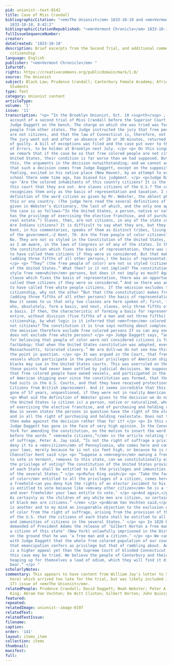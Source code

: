 ```yaml
---
pid: unionist--text-0142
title: Case of Miss Crandall
bibliographicCitation: "<em>The Unionist</em> 1833-10-10 and <em>Vermont Chronicle</em>
  1833-10-18, 8:42:2"
bibliographicCitationRepublished: "<em>Vermont Chronicle</em> 1833-10-18, 8:42:2"
fullIssueSequenceNumber: 
creator: 
dateCreated: '1833-10-10'
description: Brief excerpts from the Second Trial, and additional commentary on Black
  citizenship
language: English
publisher: "<em>Vermont Chronicle</em> "
IsPartOf: 
rights: https://creativecommons.org/publicdomain/mark/1.0/
source: The Unionist
subject: Black Law; Prudence Crandall; Canterbury Female Academy; African-American
  Students
type: Text
category: Unionist content
articleType: 
volume: '1'
issue: '11'
transcription: "<p> “In the Brooklyn Unionist, Oct. 10 <sup>th</sup> , we find an
  account of a second trial of Miss Crandall before the Superior Court of Connecticut,
  Judge Daggett on the bench. The charge on which she was tried was for teaching colored
  people from other states. The Judge instructed the jury that free people of color
  are not citizens, and that the law of Connecticut is, therefore, not unconstitutional.
  The jury went out and after an absence of 20 or 30 minutes, returned with a verdict
  of guilty. A bill of exceptions was filed and the case put over to the Supreme Court
  of Errors, to be holden at Brooklyn next July. </p> <p> On this singular decision
  we remark that if the case be so that free colored people are not citizens of the
  United States, their condition is far worse than we had supposed. But we canot believe
  this, the arguments in the decision notwithstanding; and we cannot account for it
  that such a decision comes from Judge Daggett, except on the supposition that strong
  feeling, excited in his native place (New Haven), by an attempt to erect a similar
  school there some time ago, has biased his judgment. </p> <p>Judge Daggett says</p>
  <p> ‘Are the colored inhabitants of this country citizens? It is the opinion of
  this court that they are not. Are slaves citizens of the U.S.? The constitution
  recognizes them only as the basis of representation and taxation. I refer to the
  definition of the word citizen as given by Mr. Webster, the ablest philologist of
  this or any country. (The judge here read the several definitions of the word as
  given in Webster’s dictionary, the last of which, and the only one applicable to
  the case is as follows—“In the United States, a person, native or naturalized, who
  has the privilege of exercising the elective franchise, and of purchasing and holding
  real estate.”) Slaves, then, are not citizens, in any of the state constitutions.
  Are Indians citizens? It is difficult to say what they are, but they are not citizens.
  Kent, in his commentaries, speaks of them as distinct tribes, living under the protection
  of the government,—2 Kent, 70. Are the free people of color citizens? I answer,
  No. They are not so styled in the Constitution of the United States, or, so far
  as I am aware, in the laws of Congress or of any of the states. In that clause of
  the constitution which fixes the basis of representation, there was an opportunity
  to have called them citizens if they were so considered. But that makes free <em>persons</em>
  (adding three fifths of all other persons,) the basis of representation and taxation.”
  </p> <p> “They” (the free people of color) are not so styled (citizens) in the constitution
  of the United States.” What then? is it not implied? The constitution does not so
  style free <em>white</em> persons, but does it not imply as much? Again, “In that
  clause which fixes the basis of representation, there was an opportunity to have
  called them citizens if they were so considered.” And so there was an opportunity
  to have called free white people citizens. If the omission excludes the one from
  citizenship, why not the other “But that (the constitution) makes free <em>persons</em>
  (adding three fifths of all other persons) the basis of representation and taxation.”
  Now it seems to us that only two classes are here spoken of; first, free persons,
  who, absolutely, form a basis, and next, slaves, only three fifths of which form
  a basis. If then, the characteristic of forming a basis for representation and taxation,
  entire, without division (five fifths of a man and not three fifths) constitutes
  citizenship, by what logic is it inferred that <em>free</em> colored persons are
  not citizens? The constitution it is true says nothing about complexion, but does
  the omission therefore exclude free colored persons If so can any one tell why it
  does not exclude free white persons? </p> <p> Judge Daggett says, “another reason
  for believing that people of color were not considered citizens is found in the
  fact&nbsp; that when the United States constitution was adopted, every state except
  Massachusetts, tolerated slavery.” We are dull—we do not see how this related to
  the point in question. </p> <p> It was argued in the Court, that free blacks own
  vessels which participate in the peculiar privileges of American shipping, and that
  blacks may sue in the United States courts. This was overruled on the ground that
  those points had never been settled by judicial decisions. We suppose it is true
  that free colored people have owned vessels, and participated in the peculiar privileges
  of American shipping ever since the constitution was formed, that they have also
  had suits in the U.S. Courts, and that they have received protections as American
  Citizens from British impressment. And it seems incredible that this should have
  gone of 57 years, unquestioned, if they were not in reality American citizens. </p>
  <p> What aid the definition of Webster gives to the decision we do not see. “In
  the United States (a citizen is) a person, native or naturalized, who has the privilege
  of exercising the elective franchise, and of purchasing and holding real estate.”
  Now in seven states the persons in question have the right of the elective franchise,
  and in all the right of purchasing and holding realestate. Does not the definition
  then make against the decision rather than for it? </p> <p> In this decision also
  Judge Daggett has gone in the face of very high opinion. In the Convention of New
  York for amending the constitution, on the motion to insert the word <em>white</em>
  before the words “ <em>male citizens,”</em> in the article relating to the right
  of suffrage, Peter A. Jay said, “Is not the right of suffrage a privilege? Can you
  deny it to a <em>citizen</em> of Pennsylvania, who comes here and complies with
  your laws, merely because he is not six feet high, or because he is of a dark complexion?’
  Chancellor Kent said </p> <p> “Suppose a <em>negro</em> owning a freehold, and entitled
  to vote in Vermont, removes to this state, can we constitutionally exclude him from
  the privilege of voting? The constitution of the United States provides that <em>citizens</em>
  of each State shall be entitled to all the privileges and immunities of citizens
  of the several States.” </p> <p>Rufus King said</p> <p> ‘Take the fact that a <em>citizen
  of color</em> entitled to all the privileges of a citizen, comes here—he purchases
  a freehold—can you deny him the rights of an elector incident to his freehold? He
  is entitled to vote because like <em>any other citizen</em> he is a freeholder,
  and ever freeholder your laws entitle to vote.’ </p> <p>And again,</p> <p> “ <em>
  As certainly as the children of any white men are citizen, so certainly the children
  of black men are citizens.” </em> </p> <p>Abram Van Vechten said,</p> <p> ‘There
  is another and to my mind an insuperable objection to the exclusion of free citizens
  of color from the right of suffrage, arising from the provision of the Constitution
  of the U.S. that the citizens of each State shall be entitled to all the privileges
  and immunities of citizens in the several States.’ </p> <p> In 1826 De Witt Clinton
  demanded of President Adams the release of ‘Gilbert Horton a free man of color and
  a citizen of this state’ (New York) unlawfully imprisoned in the District of Columbia,
  on the ground that he was ‘a free man and a citizen.’ </p> <p> We cannot believe
  with Judge Daggett that the whole free colored population of our country is outlawed,
  that emancipation confers as privilege but that of rambling about. And we hope there
  is a higher appeal yet than the Supreme Court of blinded Connecticut before which
  this case may be tried. We believe the people of Canterbury and their abettors are
  heaping up for themselves a load of odium, which they will find it difficult to
  bear.” </p> "
scholarlyNotes: 
commentary: This appears to have content from William Jay's letter to Samuel May (see
  here) which arrived too late for the trial, but was likely included in 1:11 (October
  17) issue of <em>The Unionist</em>.
relatedPeople: Prudence Crandall; David Daggett; Noah Webster; Peter A. Jay; Rufus
  King; Abram Van Vechten; De Witt Clinton; Gilbert Horton; John Quincy Adams
featured: 
repeated: 
relatedImage: unionist--image-0197
relatedText: 
relatedTextIssue: 
filename: 
caption: 
order: '141'
layout: items_item
collection: items
thumbnail: 
manifest: 
full: 
---
```

